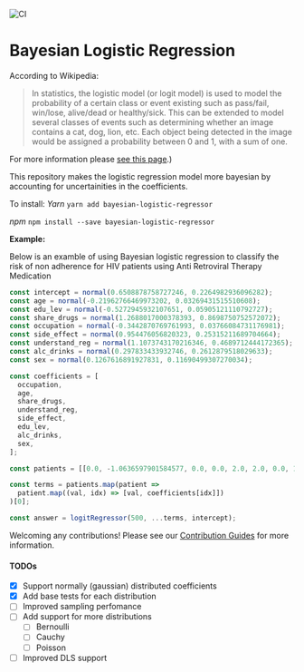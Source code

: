 ![CI](https://github.com/Elsa-Health/bayesian-logistic-regressor/workflows/CI/badge.svg?branch=main)

# Bayesian Logistic Regression

According to Wikipedia:

> In statistics, the logistic model (or logit model) is used to model the probability of a certain class or event existing such as pass/fail, win/lose, alive/dead or healthy/sick. This can be extended to model several classes of events such as determining whether an image contains a cat, dog, lion, etc. Each object being detected in the image would be assigned a probability between 0 and 1, with a sum of one.

For more information please [see this page](https://en.wikipedia.org/wiki/Logistic_regression#:~:text=Logistic%20regression%20is%20a%20statistical,a%20form%20of%20binary%20regression).)

This repository makes the logistic regression model more bayesian by accounting for uncertainities in the coefficients.

To install:
_Yarn_
`yarn add bayesian-logistic-regressor`

_npm_
`npm install --save bayesian-logistic-regressor`


**Example:**

Below is an examble of using Bayesian logistic regression to classify the risk of non adherence for HIV patients using Anti Retroviral Therapy Medication

```typescript
const intercept = normal(0.6508878758727246, 0.2264982936096282);
const age = normal(-0.21962766469973202, 0.03269431515510608);
const edu_lev = normal(-0.5272945932107651, 0.05905121110792727);
const share_drugs = normal(1.2688017000378393, 0.8698750752572072);
const occupation = normal(-0.3442870769761993, 0.03766084731176981);
const side_effect = normal(0.954476056820323, 0.25315211689704664);
const understand_reg = normal(1.1073743170216346, 0.4689712444172365);
const alc_drinks = normal(0.297833433932746, 0.2612879518029633);
const sex = normal(0.1267616891927831, 0.11690499307270034);

const coefficients = [
  occupation,
  age,
  share_drugs,
  understand_reg,
  side_effect,
  edu_lev,
  alc_drinks,
  sex,
];

const patients = [[0.0, -1.0636597901584577, 0.0, 0.0, 2.0, 2.0, 0.0, 1.0]];

const terms = patients.map(patient =>
  patient.map((val, idx) => [val, coefficients[idx]])
)[0];

const answer = logitRegressor(500, ...terms, intercept);
```

Welcoming any contributions! Please see our [Contribution Guides](CONTRIBUTION.md) for more information.

#### TODOs

- [x] Support normally (gaussian) distributed coefficients
- [x] Add base tests for each distribution
- [ ] Improved sampling perfomance
- [ ] Add support for more distributions
  - [ ] Bernoulli
  - [ ] Cauchy
  - [ ] Poisson
- [ ] Improved DLS support
